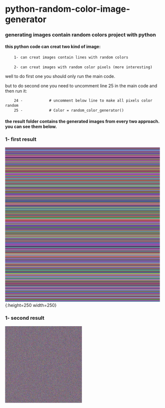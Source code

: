 # python-random-color-image-generator
### generating images contain random colors project with python



#### this python code can creat two kind of image:

        1- can creat images contain lines with random colors

        2- can creat images with random color pixels (more interesting)


well to do first one you should only run the main code.

but to do second one you need to uncomment line 25 in the main code and then run it:

        24 -            # uncomment below line to make all pixels color random
        25 -            # Color = random_color_generator()




#### the result folder contains the generated images from every two approach. you can see them below.




### 1- first result

![image](https://github.com/SobhanAshrafi/python-random-color-image-generator/blob/1d5b314d95e31ba046a4699969f1566039918633/result/image%20-%20random%20color%20per%20line.jpg)
{:height=250 width=250}


### 1- second result 

<img src="./result/image - random color per pixel.jpg" width="250" height="250" >

